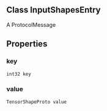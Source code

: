 ## Class InputShapesEntry
A ProtocolMessage
## Properties
### key
`int32 key`
### value
`TensorShapeProto value`
